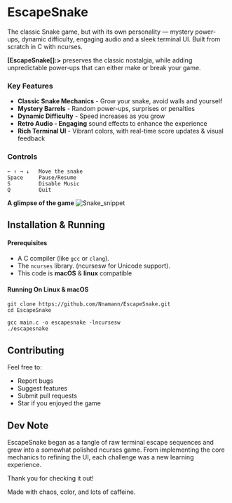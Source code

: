 # EscapeSnake
The classic Snake game, but with its own personality — mystery power-ups, dynamic difficulty, engaging audio and a sleek terminal UI. 
Built from scratch in C with ncurses.

**[EscapeSnake[]:>**  preserves the classic nostalgia, while adding unpredictable power‑ups that can either make or break your game.

### Key Features
+ **Classic Snake Mechanics** - Grow your snake, avoid walls and yourself
+ **Mystery Barrels** - Random power-ups, surprises or penalties
+ **Dynamic Difficulty** - Speed increases as you grow
+ **Retro Audio - Engaging** sound effects to enhance the experience
+ **Rich Terminal UI** - Vibrant colors, with real-time score updates & visual feedback


### Controls
```
← ↑ → ↓   Move the snake  
Space     Pause/Resume  
S         Disable Music  
Q         Quit  
```



**A glimpse of the game**
![Snake_snippet](https://github.com/user-attachments/assets/7ce25f56-516f-4dfc-bef9-ff3f0c867f0a)



## Installation & Running

#### Prerequisites
* A C compiler (like `gcc` or `clang`).
* The `ncurses` library. (ncursesw for Unicode support).
* This code is **macOS** & **linux** compatible
  
#### Running On Linux & macOS
```
git clone https://github.com/Nnamann/EscapeSnake.git
cd EscapeSnake

gcc main.c -o escapesnake -lncursesw
./escapesnake
```

## Contributing
Feel free to:
+ Report bugs
+ Suggest features
+ Submit pull requests
+ Star if you enjoyed the game


## Dev Note

EscapeSnake began as a tangle of raw terminal escape sequences and grew into a somewhat polished ncurses game. From implementing the core mechanics to refining the UI, each challenge was a new learning experience.

Thank you for checking it out!

Made with chaos, color, and lots of caffeine.


